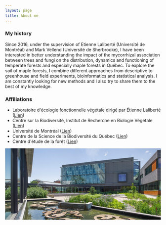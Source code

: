 ```yaml
---
layout: page
title: About me
---
```

### My history

Since 2016, under the supervision of Etienne Laliberté (Université de Montréal) and Mark Vellend (Université de Sherbrooke), I have been interested in better understanding the impact of the mycorrhizal association between trees and fungi on the distribution, dynamics and functioning of temperate forests and especially maple forests in Québec. To explore the soil of maple forests, I combine different approaches from descriptive to greenhouse and field experiments, bioinformatics and statistical analysis. I am constantly looking for new methods and I also try to share them to the best of my knowledge.

### Affiliations
- Laboratoire d'écologie fonctionnelle végétale dirigé par Étienne Laliberté ([Lien](http://www.elaliberte.info/))
- Centre sur la Biodiversité, Institut de Recherche en Biologie Végétale ([Lien](http://www.irbv.umontreal.ca/))
- Université de Montréal ([Lien](https://www.umontreal.ca/))
- Centre de la Science de la Biodiversité du Québec ([Lien](https://qcbs.ca/fr/))
- Centre d'étude de la forêt ([Lien](http://www.cef-cfr.ca/))

![](/img/centre.jpg)
